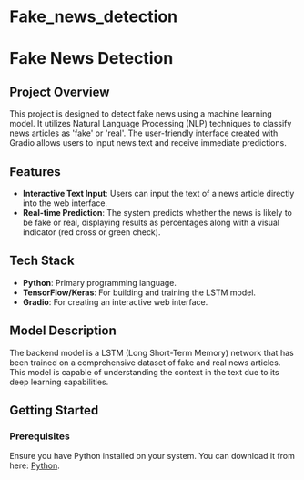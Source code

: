 # Fake_news_detection
# Fake News Detection

## Project Overview

This project is designed to detect fake news using a machine learning model. It utilizes Natural Language Processing (NLP) techniques to classify news articles as 'fake' or 'real'. The user-friendly interface created with Gradio allows users to input news text and receive immediate predictions.

## Features

- **Interactive Text Input**: Users can input the text of a news article directly into the web interface.
- **Real-time Prediction**: The system predicts whether the news is likely to be fake or real, displaying results as percentages along with a visual indicator (red cross or green check).

## Tech Stack

- **Python**: Primary programming language.
- **TensorFlow/Keras**: For building and training the LSTM model.
- **Gradio**: For creating an interactive web interface.

## Model Description

The backend model is a LSTM (Long Short-Term Memory) network that has been trained on a comprehensive dataset of fake and real news articles. This model is capable of understanding the context in the text due to its deep learning capabilities.

## Getting Started

### Prerequisites

Ensure you have Python installed on your system. You can download it from here: [Python](https://www.python.org/downloads/).


